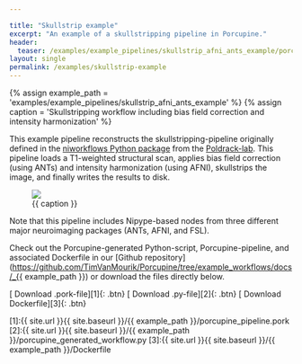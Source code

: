 ```yaml
---

title: "Skullstrip example"
excerpt: "An example of a skullstripping pipeline in Porcupine."
header:
  teaser: /examples/example_pipelines/skullstrip_afni_ants_example/porcupine_graph.png
layout: single
permalink: /examples/skullstrip-example
---
```


{% assign example_path = 'examples/example_pipelines/skullstrip_afni_ants_example' %}
{% assign caption = 'Skullstripping workflow including bias field correction and intensity harmonization' %}

This example pipeline reconstructs the skullstripping-pipeline originally
defined in the [niworkflows Python package](https://github.com/poldracklab/niworkflows)
from the [Poldrack-lab](https://poldracklab.stanford.edu/). This pipeline
loads a T1-weighted structural scan, applies bias field correction (using ANTs)
and intensity harmonization (using AFNI), skullstrips the image, and finally
writes the results to disk.

<figure>
	<a href="{{ site.url }}{{ site.baseurl }}/{{ example_path }}/porcupine_graph.png"><img
    src="{{ site.url }}{{ site.baseurl }}/{{ example_path }}/porcupine_graph.png"></a>
	<figcaption>{{ caption }}</figcaption>
</figure>

Note that this pipeline includes Nipype-based nodes from three different
major neuroimaging packages (ANTs, AFNI, and FSL).

Check out the Porcupine-generated Python-script, Porcupine-pipeline, and
associated Dockerfile in our [Github repository](https://github.com/TimVanMourik/Porcupine/tree/example_workflows/docs/_{{ example_path }}) or download the files directly below.

[<i class="fa fa-download"></i> Download .pork-file][1]{: .btn}
[<i class="fa fa-download"></i> Download .py-file][2]{: .btn}
[<i class="fa fa-download"></i> Download Dockerfile][3]{: .btn}

[1]:{{ site.url }}{{ site.baseurl }}/{{ example_path }}/porcupine_pipeline.pork
[2]:{{ site.url }}{{ site.baseurl }}/{{ example_path }}/porcupine_generated_workflow.py
[3]:{{ site.url }}{{ site.baseurl }}/{{ example_path }}/Dockerfile

